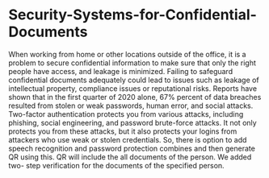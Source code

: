 # Security-Systems-for-Confidential-Documents
When working from home or other locations outside of the office, it is a problem to secure confidential 
information to make sure that only the right people have access, and leakage is minimized. Failing to safeguard 
confidential documents adequately could lead to issues such as leakage of intellectual property, compliance 
issues or reputational risks. Reports have shown that in the first quarter of 2020 alone, 67% percent of data 
breaches resulted from stolen or weak passwords, human error, and social attacks. Two-factor authentication 
protects you from various attacks, including phishing, social engineering, and password brute-force attacks. It 
not only protects you from these attacks, but it also protects your logins from attackers who use weak or stolen 
credentials. So, there is option to add speech recognition and password protection combines and then generate
QR using this. QR will include the all documents of the person. We added two- step verification for the 
documents of the specified person.
